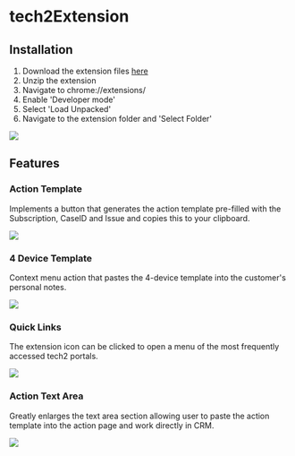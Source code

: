 # tech2Extension

## Installation

1. Download the extension files [here](https://github.com/stephenb10/tech2Extension/archive/master.zip)
2. Unzip the extension 
3. Navigate to chrome://extensions/
4. Enable 'Developer mode'
5. Select 'Load Unpacked'
6. Navigate to the extension folder and 'Select Folder'
<img src="https://developer-chrome-com.imgix.net/image/BrQidfK9jaQyIHwdw91aVpkPiib2/iYdLKFsJ1KSVGLhbLRvS.png?auto=format&w=650" />

## Features

### Action Template
Implements a button that generates the action template pre-filled with the Subscription, CaseID and Issue and copies this to your clipboard.

<kbd>
<img src="https://res.cloudinary.com/dwkzmlsra/image/upload/v1614310846/Tech2Extention/action_template_button_bqjwgv.png" />
</kbd>

### 4 Device Template
Context menu action that pastes the 4-device template into the customer's personal notes.

<kbd>
<img src="https://res.cloudinary.com/dwkzmlsra/image/upload/v1614311230/Tech2Extention/4_Device_Template_mxlor4.png" />
</kbd>

### Quick Links
The extension icon can be clicked to open a menu of the most frequently accessed tech2 portals.

<kbd>
<img src="https://res.cloudinary.com/dwkzmlsra/image/upload/v1614310845/Tech2Extention/Menu_xzy6cb.png" />
</kbd>

### Action Text Area
Greatly enlarges the text area section allowing user to paste the action template into the action page and work directly in CRM.

<kbd>
<img src="https://res.cloudinary.com/dwkzmlsra/image/upload/v1614310845/Tech2Extention/Action_Text_Area_nqxhxh.png" />
</kbd>
